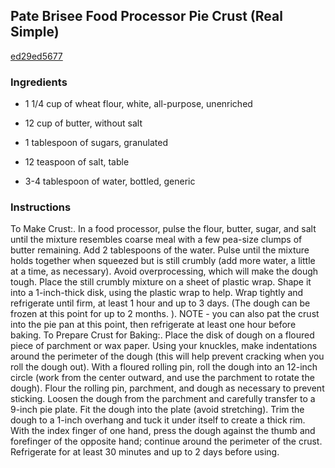 ## Pate Brisee Food Processor Pie Crust (Real Simple)

[ed29ed5677](http://www.food.com/recipe/pate-brisee-food-processor-pie-crust-real-simple-483065)

### Ingredients

 - 1 1/4 cup of wheat flour, white, all-purpose, unenriched

 - 12 cup of butter, without salt

 - 1 tablespoon of sugars, granulated

 - 12 teaspoon of salt, table

 - 3-4 tablespoon of water, bottled, generic

### Instructions

To Make Crust:. In a food processor, pulse the flour, butter, sugar, and salt until the mixture resembles coarse meal with a few pea-size clumps of butter remaining. Add 2 tablespoons of the water. Pulse until the mixture holds together when squeezed but is still crumbly (add more water, a little at a time, as necessary). Avoid overprocessing, which will make the dough tough. Place the still crumbly mixture on a sheet of plastic wrap. Shape it into a 1-inch-thick disk, using the plastic wrap to help. Wrap tightly and refrigerate until firm, at least 1 hour and up to 3 days. (The dough can be frozen at this point for up to 2 months. ). NOTE - you can also pat the crust into the pie pan at this point, then refrigerate at least one hour before baking. To Prepare Crust for Baking:. Place the disk of dough on a floured piece of parchment or wax paper. Using your knuckles, make indentations around the perimeter of the dough (this will help prevent cracking when you roll the dough out). With a floured rolling pin, roll the dough into an 12-inch circle (work from the center outward, and use the parchment to rotate the dough). Flour the rolling pin, parchment, and dough as necessary to prevent sticking. Loosen the dough from the parchment and carefully transfer to a 9-inch pie plate. Fit the dough into the plate (avoid stretching). Trim the dough to a 1-inch overhang and tuck it under itself to create a thick rim. With the index finger of one hand, press the dough against the thumb and forefinger of the opposite hand; continue around the perimeter of the crust. Refrigerate for at least 30 minutes and up to 2 days before using.